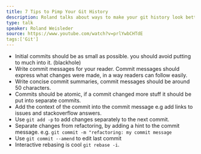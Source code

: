 ```yaml
---
title: 7 Tips to Pimp Your Git History
description: Roland talks about ways to make your git history look better.
type: talk
speaker: Roland Weisleder
source: https://www.youtube.com/watch?v=prlYwbCHTdE
tags:['Git']
---
```

- Initial commits should be as small as possible. you should avoid putting to much into it. (blackhole)
- Write commit messages for your reader. Commit messages should express what changes were made, in a way readers can follow easily.
- Write concise commit summaries, commit messages should be around 50 characters.
- Commits should be atomic, if a commit changed more stuff it should be put into separate commits.
- Add the context of the commit into the commit message e.g add links to issues and stackoverflow answers.
- Use `git add -p` to add changes separately to the next commit.
- Separate changes from refactoring, by adding a hint to the commit message. e.g. `git commit -m "refactoring: my commit message`
- Use `git commit --amend` to edit last commit
- Interactive rebasing is cool `git rebase -i`.
